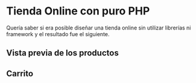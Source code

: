 # Tienda Online con puro PHP
Quería saber si era posible diseñar una tienda online sin utilizar librerías ni framework y el resultado fue el siguiente.





## Vista previa de los productos





## Carrito





